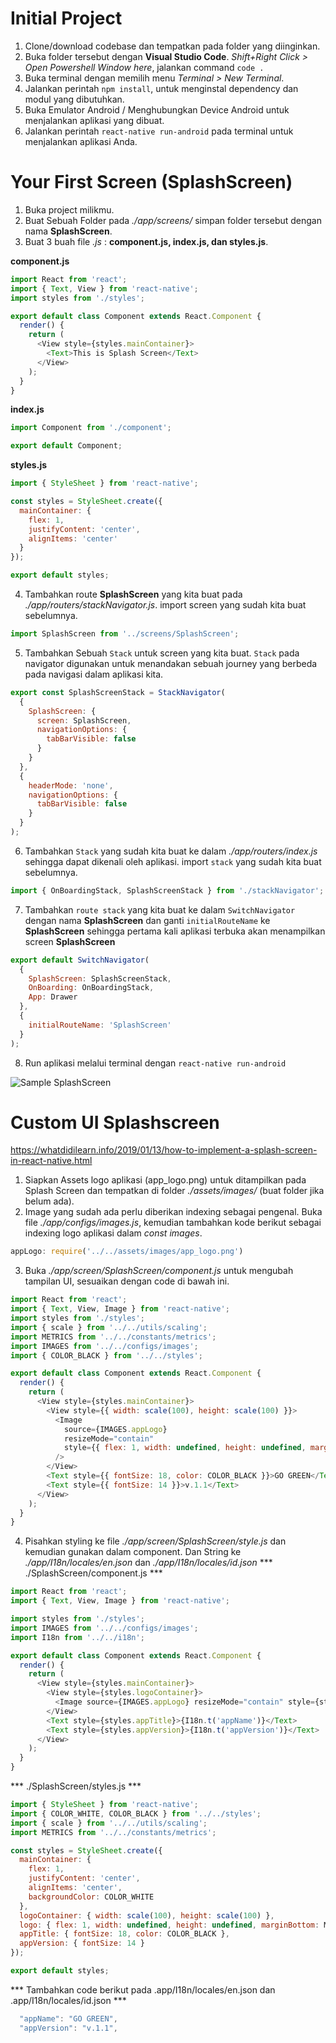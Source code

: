 # Initial Project

1. Clone/download codebase dan tempatkan pada folder yang diinginkan.
2. Buka folder tersebut dengan **Visual Studio Code**. *Shift+Right Click > Open Powershell Window here*, jalankan command `code .`
3. Buka terminal dengan memilih menu *Terminal > New Terminal*.
4. Jalankan perintah `npm install`, untuk menginstal dependency dan modul yang dibutuhkan.
5. Buka Emulator Android / Menghubungkan Device Android untuk menjalankan aplikasi yang dibuat.
6. Jalankan perintah `react-native run-android` pada terminal untuk menjalankan aplikasi Anda.

# Your First Screen (SplashScreen)
1. Buka project milikmu.
2. Buat Sebuah Folder pada *./app/screens/* simpan folder tersebut dengan nama **SplashScreen**.
3. Buat 3 buah file *.js* : **component.js, index.js, dan styles.js**.

**component.js**
```javascript
import React from 'react';
import { Text, View } from 'react-native';
import styles from './styles';

export default class Component extends React.Component {
  render() {
    return (
      <View style={styles.mainContainer}>
        <Text>This is Splash Screen</Text>
      </View>
    );
  }
}

```

**index.js**
```javascript
import Component from './component';

export default Component;

```

**styles.js**
```javascript
import { StyleSheet } from 'react-native';

const styles = StyleSheet.create({
  mainContainer: {
    flex: 1,
    justifyContent: 'center',
    alignItems: 'center'
  }
});

export default styles;

```
4. Tambahkan route **SplashScreen** yang kita buat pada *./app/routers/stackNavigator.js*. import screen yang sudah kita buat sebelumnya.
```javascript
import SplashScreen from '../screens/SplashScreen';
```
5. Tambahkan Sebuah `Stack` untuk screen yang kita buat. `Stack` pada navigator digunakan untuk menandakan sebuah journey yang berbeda pada navigasi dalam aplikasi kita.
```javascript
export const SplashScreenStack = StackNavigator(
  {
    SplashScreen: {
      screen: SplashScreen,
      navigationOptions: {
        tabBarVisible: false
      }
    }
  },
  {
    headerMode: 'none',
    navigationOptions: {
      tabBarVisible: false
    }
  }
);
```
6. Tambahkan `Stack` yang sudah kita buat ke dalam *./app/routers/index.js* sehingga dapat dikenali oleh aplikasi. import `stack` yang sudah kita buat sebelumnya.
```javascript
import { OnBoardingStack, SplashScreenStack } from './stackNavigator';
```
7. Tambahkan `route stack` yang kita buat ke dalam `SwitchNavigator` dengan nama **SplashScreen** dan ganti `initialRouteName` ke **SplashScreen** sehingga pertama kali aplikasi terbuka akan menampilkan screen **SplashScreen**
```javascript
export default SwitchNavigator(
  {
    SplashScreen: SplashScreenStack,
    OnBoarding: OnBoardingStack,
    App: Drawer
  },
  {
    initialRouteName: 'SplashScreen'
  }
);
```
8. Run aplikasi melalui terminal dengan `react-native run-android`

![Sample SplashScreen](https://i.ibb.co/kBgnc6v/Splash-Screen.jpg)
# Custom UI Splashscreen
https://whatdidilearn.info/2019/01/13/how-to-implement-a-splash-screen-in-react-native.html

1. Siapkan Assets logo aplikasi (app_logo.png) untuk ditampilkan pada Splash Screen dan tempatkan di folder *./assets/images/* (buat folder jika belum ada).
2. Image yang sudah ada perlu diberikan indexing sebagai pengenal. Buka file *./app/configs/images.js*, kemudian tambahkan kode berikut sebagai indexing logo aplikasi dalam *const images*.
```javascript
appLogo: require('../../assets/images/app_logo.png')
```
3. Buka *./app/screen/SplashScreen/component.js* untuk mengubah tampilan UI, sesuaikan dengan code di bawah ini.
```javascript
import React from 'react';
import { Text, View, Image } from 'react-native';
import styles from './styles';
import { scale } from '../../utils/scaling';
import METRICS from '../../constants/metrics';
import IMAGES from '../../configs/images';
import { COLOR_BLACK } from '../../styles';

export default class Component extends React.Component {
  render() {
    return (
      <View style={styles.mainContainer}>
        <View style={{ width: scale(100), height: scale(100) }}>
          <Image
            source={IMAGES.appLogo}
            resizeMode="contain"
            style={{ flex: 1, width: undefined, height: undefined, marginBottom: METRICS.baseMargin }}
          />
        </View>
        <Text style={{ fontSize: 18, color: COLOR_BLACK }}>GO GREEN</Text>
        <Text style={{ fontSize: 14 }}>v.1.1</Text>
      </View>
    );
  }
}
```
4. Pisahkan styling ke file *./app/screen/SplashScreen/style.js* dan kemudian gunakan dalam component. Dan String ke *./app/I18n/locales/en.json* dan *./app/I18n/locales/id.json*
*** ./SplashScreen/component.js ***
```javascript
import React from 'react';
import { Text, View, Image } from 'react-native';

import styles from './styles';
import IMAGES from '../../configs/images';
import I18n from '../../i18n';

export default class Component extends React.Component {
  render() {
    return (
      <View style={styles.mainContainer}>
        <View style={styles.logoContainer}>
          <Image source={IMAGES.appLogo} resizeMode="contain" style={styles.logo} />
        </View>
        <Text style={styles.appTitle}>{I18n.t('appName')}</Text>
        <Text style={styles.appVersion}>{I18n.t('appVersion')}</Text>
      </View>
    );
  }
}
```
*** ./SplashScreen/styles.js ***
```javascript
import { StyleSheet } from 'react-native';
import { COLOR_WHITE, COLOR_BLACK } from '../../styles';
import { scale } from '../../utils/scaling';
import METRICS from '../../constants/metrics';

const styles = StyleSheet.create({
  mainContainer: {
    flex: 1,
    justifyContent: 'center',
    alignItems: 'center',
    backgroundColor: COLOR_WHITE
  },
  logoContainer: { width: scale(100), height: scale(100) },
  logo: { flex: 1, width: undefined, height: undefined, marginBottom: METRICS.baseMargin },
  appTitle: { fontSize: 18, color: COLOR_BLACK },
  appVersion: { fontSize: 14 }
});

export default styles;
```
*** Tambahkan code berikut pada .app/I18n/locales/en.json dan .app/I18n/locales/id.json ***
```javascript
  "appName": "GO GREEN",
  "appVersion": "v.1.1",
```
